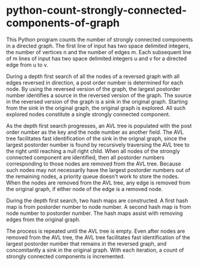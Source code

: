# python-count-strongly-connected-components-of-graph
This Python program counts the number of strongly connected components in a directed graph. The first line of input has two space delimited integers, the number of vertices n and the number of edges m. Each subsequent line of m lines of input has two space delimited integers u and v for a directed edge from u to v.

During a depth first search of all the nodes of a reversed graph with all edges reversed in direction, a post order number is determined for each node. By using the reversed version of the graph, the largest postorder number identifies a source in the reversed version of the graph. The source in the reversed version of the graph is a sink in the original graph. Starting from the sink in the original graph, the original graph is explored. All such explored nodes constitute a single strongly connected component.

As the depth first search progresses, an AVL tree is populated with the post order number as the key and the node number as another field. The AVL tree facilitates fast identification of the sink in the orignal graph, since the largest postorder number is found by recursively traversing the AVL tree to the right until reaching a null right child. When all nodes of the strongly connected component are identified, then all postorder numbers corresponding to those nodes are removed from the AVL tree. Because such nodes may not necessarily have the largest postorder numbers out of the remaining nodes, a priority queue doesn't work to store the nodes. When the nodes are removed from the AVL tree, any  edge is removed from the original graph, if either node of the edge is a removed node.

During the depth first search, two hash maps are constructed. A first hash map is from postorder number to node number. A second hash map is from node number to postorder number.  The hash maps assist with removing edges from the original graph. 

The process is repeated until the AVL tree is empty. Even after nodes are removed from the AVL tree, the AVL tree facilitates fast identification of the largest postorder number that remains in the reversed graph, and concomitantly a sink in the original graph. With each iteration, a count of strongly connected components is incremented.
